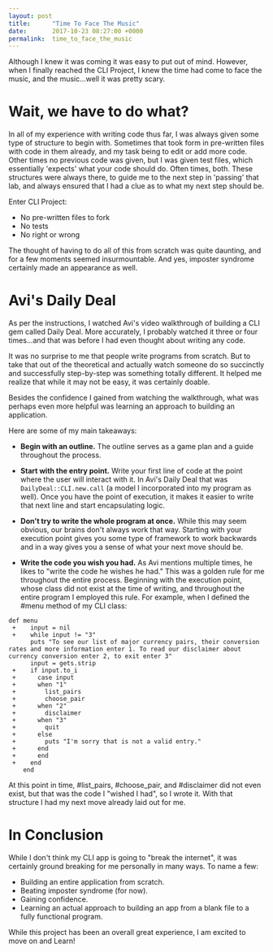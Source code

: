 ```yaml
---
layout: post
title:      "Time To Face The Music"
date:       2017-10-23 08:27:00 +0000
permalink:  time_to_face_the_music
---
```



Although I knew it was coming it was easy to put out of mind. However, when I finally reached the CLI Project, I knew the time had come to face the music, and the music...well it was pretty scary. 

# Wait, we have to do what?
In all of my experience with writing code thus far, I was always given some type of structure to begin with. Sometimes that took form in pre-written files with code in them already, and my task being to edit or add more code. Other times  no previous code was given, but I was given test files, which essentially 'expects' what your code should do. Often times, both. These structures were always there, to guide me to the next step in 'passing' that lab, and always ensured that I had a clue as to what my next step should be.

Enter CLI Project:

* No pre-written files to fork
* No tests
* No right or wrong

The thought of having to do all of this from scratch was quite daunting, and for a few moments seemed insurmountable. And yes, imposter syndrome certainly made an appearance as well.

# Avi's Daily Deal
As per the instructions, I watched Avi's video walkthrough of building a CLI gem called Daily Deal. More accurately, I probably watched it three or four times...and that was before I had even thought about writing any code. 

It was no surprise to me that people write programs from scratch. But to take that out of the theoretical and actually watch someone do so succinctly and successfully step-by-step was something totally different. It helped me realize that while it may not be easy, it was certainly doable.

Besides the confidence I gained from watching the walkthrough, what was perhaps even more helpful was learning an approach to building an application.

Here are some of my main takeaways:

* **Begin with an outline.** The outline serves as a game plan and a guide throughout the process.

* **Start with the entry point.** Write your first line of code at the point where the user will interact with it. In Avi's Daily Deal that was `DailyDeal::CLI.new.call` (a model I incorporated into my program as well). Once you have the point of execution, it makes it easier to write that next line and start encapsulating logic.

* **Don't try to write the whole program at once.**  While this may seem obvious, our brains don't always work that way. Starting with your execution point gives you some type of framework to work backwards and in a way gives you a sense of what your next move should be.

* **Write the code you wish you had.** As Avi mentions multiple times, he likes to "write the code he wishes he had." This was a golden rule for me throughout the entire process. Beginning with the execution point, whose class did not exist at the time of writing, and throughout the entire program I employed this rule. For example, when I defined the #menu method of my CLI class:

```
def menu
 +    input = nil
 +    while input != "3"
      puts "To see our list of major currency pairs, their conversion rates and more information enter 1. To read our disclaimer about currency conversion enter 2, to exit enter 3"
      input = gets.strip
 +    if input.to_i
 +      case input
 +      when "1"
 +        list_pairs
 +        choose_pair
 +      when "2"
 +        disclaimer
 +      when "3"
 +        quit
 +      else
 +        puts "I'm sorry that is not a valid entry."
 +      end
 +      end
 +    end
    end 
``` 
At this point in time, #list_pairs, #choose_pair, and #disclaimer did not even exist, but that was the code I "wished I had", so I wrote it. With that structure I had my next move already laid out for me.

# In Conclusion
While I don't think my CLI app is going to "break the internet", it was certainly ground breaking for me personally in many ways. To name a few:

* Building an entire application from scratch.
* Beating imposter syndrome (for now).
* Gaining confidence.
* Learning an actual approach to building an app from a blank file to a fully functional program.

While this project has been an overall great experience, I am excited to move on and Learn!














